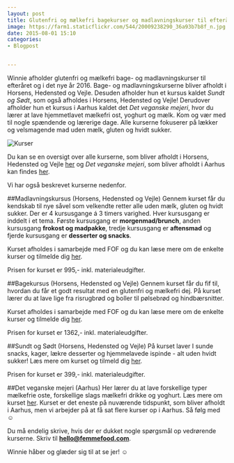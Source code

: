 ```yaml
---
layout: post
title: Glutenfri og mælkefri bagekurser og madlavningskurser til efteråret og i det nye år!
image: https://farm1.staticflickr.com/544/20009238290_36a93b7b8f_n.jpg
date: 2015-08-01 15:10
categories:
- Blogpost


---
```


Winnie afholder glutenfri og mælkefri bage- og madlavningskurser til efteråret og i det nye år 2016. Bage- og madlavningskurserne bliver afholdt i Horsens, Hedensted og Vejle. Desuden afholder hun et kursus kaldet *Sundt og Sødt*, som også afholdes i Horsens, Hedensted og Vejle! Derudover afholder hun et kursus i Aarhus kaldet det *Det veganske mejeri*, hvor du lærer at lave hjemmetlavet mælkefri ost, yoghurt og mælk.
Kom og vær med til nogle spændende og lærerige dage. Alle kurserne fokuserer på lækker og velsmagende mad uden mælk, gluten og hvidt sukker. 
 

![Kurser](https://farm1.staticflickr.com/544/20009238290_36a93b7b8f_z.jpg) 


Du kan se en oversigt over alle kurserne, som bliver afholdt i Horsens, Hedensted og Vejle [her](http://www.fof.dk/horsens-hedensted-vejle/Kursusoversigt/mad-og-broed/Gluten-%20og%20maelkefri%20kokken) og *Det veganske mejeri*, som bliver afholdt i Aarhus kan findes [her](http://www.fof.dk/aarhus/Kursusoversigt/kunst-og-fritid/mad-og-vin/madlavning/det-veganske-mejeri?id=202831).

Vi har også beskrevet kurserne nedenfor.



##Madlavningskursus (Horsens, Hedensted og Vejle)
Gennem kurset får du kendskab til nye såvel som velkendte retter alle uden mælk, gluten og hvidt sukker.
Der er 4 kursusgange á 3 timers varighed. Hver kursusgang er inddelt i et tema. Første kursusgang er **morgenmad/brunch**, anden kursusgang **frokost og madpakke**, tredje kursusgang er **aftensmad** og fjerde kursusgang er **desserter og snacks**.
 
Kurset afholdes i samarbejde med FOF og du kan læse mere om de enkelte kurser og tilmelde dig [her](http://www.fof.dk/horsens-hedensted-vejle/Kursusoversigt/mad-og-broed/Gluten-%20og%20maelkefri%20kokken/det-gluten-og-maelkefri-koekken).
 
Prisen for kurset er 995,-  inkl. materialeudgifter.
 
 

##Bagekursus (Horsens, Hedensted og Vejle)
Gennem kurset får du fif til, hvordan du får et godt resultat med en glutenfri og mælkefri dej.  På kurset lærer du at lave lige fra risrugbrød og boller til pølsebrød og hindbærsnitter.
 
Kurset afholdes i samarbejde med FOF og du kan læse mere om de enkelte kurser og tilmelde dig [her](http://www.fof.dk/horsens-hedensted-vejle/Kursusoversigt/mad-og-broed/Gluten-%20og%20maelkefri%20kokken/gluten-og-maelkefri-bagning).
 
Prisen for kurset er 1362,-  inkl. materialeudgifter.



##Sundt og Sødt (Horsens, Hedensted og Vejle)
På kurset laver I sunde snacks, kager, lækre desserter og hjemmelavede ispinde - alt uden hvidt sukker! Læs mere om kurset og tilmeld dig [her](http://www.fof.dk/horsens-hedensted-vejle/Kursusoversigt/mad-og-broed/Gluten-%20og%20maelkefri%20kokken/sundt-og-soedt-uden-maelk-gluten-og-hvidt-sukker).

Prisen for kurset er 399,- inkl. materialeudgifter.
 
 

##Det veganske mejeri (Aarhus)
Her lærer du at lave forskellige typer mælkefrie oste, forskellige slags mælkefri drikke og yoghurt. Læs mere om kurset [her](http://www.fof.dk/aarhus/Kursusoversigt/kunst-og-fritid/mad-og-vin/madlavning/det-veganske-mejeri?id=202831).
Kurset er det eneste på nuværende tidspunkt, som bliver afholdt i Aarhus, men vi arbejder på at få sat flere kurser op i Aarhus. Så følg med ☺  
 
 
 
Du må endelig skrive, hvis der er dukket nogle spørgsmål op vedrørende kurserne. Skriv til **hello@femmefood.com**.
 
Winnie håber og glæder sig til at se jer! ☺ 














